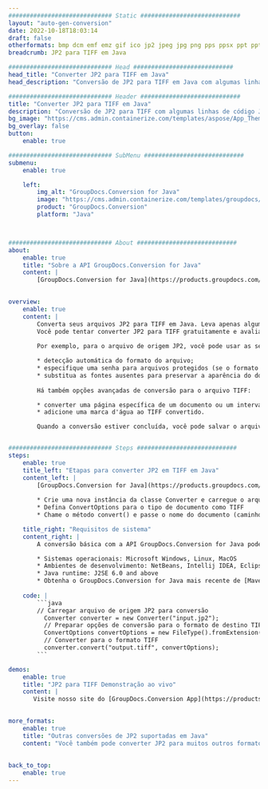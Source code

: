 ```yaml
---
############################# Static ############################
layout: "auto-gen-conversion"
date: 2022-10-18T18:03:14
draft: false
otherformats: bmp dcm emf emz gif ico jp2 jpeg jpg png pps ppsx ppt pptx psb psd svg svgz tga tif tiff webp wmf wmz
breadcrumb: JP2 para TIFF em Java

############################# Head ############################
head_title: "Converter JP2 para TIFF em Java"
head_description: "Conversão de JP2 para TIFF em Java com algumas linhas de código. Converta mais de 160 formatos de arquivo usando a API de conversão de documentos do GroupDocs para Java"

############################# Header ############################
title: "Converter JP2 para TIFF em Java"
description: "Conversão de JP2 para TIFF com algumas linhas de código Java"
bg_image: "https://cms.admin.containerize.com/templates/aspose/App_Themes/V3/images/bg/header1.png"
bg_overlay: false
button:
    enable: true

############################# SubMenu ############################
submenu:
    enable: true

    left:
        img_alt: "GroupDocs.Conversion for Java"
        image: "https://cms.admin.containerize.com/templates/groupdocs/images/product-logos/90x90-noborder/groupdocs-conversion-java.png"
        product: "GroupDocs.Conversion"
        platform: "Java"



############################# About ############################
about:
    enable: true
    title: "Sobre a API GroupDocs.Conversion for Java"
    content: |
        [GroupDocs.Conversion for Java](https://products.groupdocs.com/conversion/java/) é uma API avançada de conversão de formato de arquivo para conversão entre formatos populares de imagem e documento, como Microsoft Office, OpenDocument, PDF, HTML, e-mail, CAD. e muito mais com apenas algumas linhas de código. A API nativa detecta automaticamente os formatos dos documentos originais e oferece muitas opções para personalizar os documentos convertidos. Juntamente com a função de extrair informações de um documento, ele também suporta o armazenamento em cache dos resultados da conversão para o disco local por padrão. No entanto, qualquer tipo de armazenamento em cache pode ser suportado pela implementação das interfaces apropriadas - Amazon S3, Dropbox, Google Drive, Windows Azure, Reddis ou quaisquer outras.
    

overview:
    enable: true
    content: |
        Converta seus arquivos JP2 para TIFF em Java. Leva apenas algumas linhas de código Java em qualquer plataforma de sua escolha, como Windows, Linux, macOS.
        Você pode tentar converter JP2 para TIFF gratuitamente e avaliar a qualidade dos resultados da conversão. Junto com scripts de conversão de arquivo simples, você pode tentar opções mais sofisticadas para carregar o arquivo de origem JP2 e armazenar a saída TIFF. 
        
        Por exemplo, para o arquivo de origem JP2, você pode usar as seguintes opções de carregamento:

        * detecção automática do formato do arquivo;
        * especifique uma senha para arquivos protegidos (se o formato de arquivo for compatível);
        * substitua as fontes ausentes para preservar a aparência do documento.
        
        Há também opções avançadas de conversão para o arquivo TIFF:

        * converter uma página específica de um documento ou um intervalo de páginas;
        * adicione uma marca d'água ao TIFF convertido.

        Quando a conversão estiver concluída, você pode salvar o arquivo TIFF no caminho do arquivo local ou em qualquer armazenamento de terceiros, como FTP, Amazon S3, Google Drive, Dropbox etc. Observe - para converter JP2 para TIFF, você não precisa instalar nenhum software adicional, como MS Office, Open Office, Adobe Acrobat Reader etc.


############################# Steps ############################
steps:
    enable: true
    title_left: "Etapas para converter JP2 em TIFF em Java"
    content_left: |
        [GroupDocs.Conversion for Java](https://products.groupdocs.com/conversion/java/) permite que os desenvolvedores convertam facilmente o arquivo JP2 para TIFF com algumas linhas de código.
        
        * Crie uma nova instância da classe Converter e carregue o arquivo JP2 com o caminho completo
        * Defina ConvertOptions para o tipo de documento como TIFF
        * Chame o método convert() e passe o nome do documento (caminho completo) e formato (TIFF) como parâmetro

    title_right: "Requisitos de sistema"
    content_right: |
        A conversão básica com a API GroupDocs.Conversion for Java pode ser feita com apenas algumas linhas de código. Nossas APIs são suportadas em todas as principais plataformas e sistemas operacionais. Antes de executar o código abaixo, certifique-se de ter os seguintes pré-requisitos instalados em seu sistema.

        * Sistemas operacionais: Microsoft Windows, Linux, MacOS
        * Ambientes de desenvolvimento: NetBeans, Intellij IDEA, Eclipse, etc.
        * Java runtime: J2SE 6.0 and above
        * Obtenha o GroupDocs.Conversion for Java mais recente de [Maven](https://repository.groupdocs.com/webapp/#/artifacts/browse/tree/General/repo/com/groupdocs/groupdocs-conversion)
         
    code: |
        ```java    
        // Carregar arquivo de origem JP2 para conversão
          Converter converter = new Converter("input.jp2");
          // Preparar opções de conversão para o formato de destino TIFF
          ConvertOptions convertOptions = new FileType().fromExtension("tiff").getConvertOptions();
          // Converter para o formato TIFF
          converter.convert("output.tiff", convertOptions);
        ```

demos:
    enable: true
    title: "JP2 para TIFF Demonstração ao vivo"
    content: |
       Visite nosso site do [GroupDocs.Conversion App](https://products.groupdocs.app/conversion/family) e experimente a conversão de JP2 para TIFF agora. A demonstração gratuita tem os seguintes benefícios
          

more_formats:
    enable: true
    title: "Outras conversões de JP2 suportadas em Java"
    content: "Você também pode converter JP2 para muitos outros formatos de arquivo. Por favor, veja a lista abaixo."
       
       
back_to_top:
    enable: true
---
```

